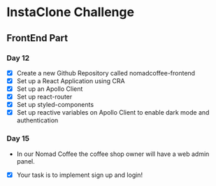 # InstaClone Challenge

## FrontEnd Part

### Day 12

- [x] Create a new Github Repository called nomadcoffee-frontend
- [x] Set up a React Application using CRA
- [x] Set up an Apollo Client
- [x] Set up react-router
- [x] Set up styled-components
- [x] Set up reactive variables on Apollo Client to enable dark mode and authentication

### Day 15

- In our Nomad Coffee the coffee shop owner will have a web admin panel.

- [x] Your task is to implement sign up and login!
